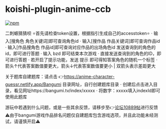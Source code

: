 # koishi-plugin-anime-ccb

[![npm](https://img.shields.io/npm/v/koishi-plugin-anime-ccb?style=flat-square)](https://www.npmjs.com/package/koishi-plugin-anime-ccb)

二刺螈猜猜呗
⭐️首先请检查token设置，根据指引生成自己的accesstoken⭐️
· 输入[搜角色 角色关键词]即可查询角色id
· 输入[搜作品 作品关键词]即可查询作品id
· 输入[作品搜角色 作品id]即可查询对应作品的出场角色id
发送查询到的角色的id，即可进行答题
· 输入 bzd 即可结束本次游戏
· 直接发送查询到的角色的ID，即可进行答题
· 若开启了提示功能，发送 提示 即可得知答案角色的随机一个标签
· 箭头↑代表答案数值要更大，箭头↓代表答案数值要更小 | 双箭头表示差距更大

关于题库自建题库：请点击 👉https://anime-character-guessr.netlify.app/Bangumi 目录网址，自行创建题库目录
· 创建后点击进入目录，看见网址https://bangumi.tv/index/xxxxx
· 将数字：xxxxx填入indexId即可使用此题库

游玩中若遇到什么问题，或是一些其余反馈，请移步至👉[论坛10889帖](https://forum.koishi.xyz/t/topic/10889)进行反馈
⚠️由于bangumi游戏作品排名问题仅自建题库包含游戏选项，并且此功能未经测试，请谨慎开启⚠️
